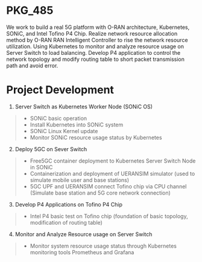 # PKG_485
We work to build a real 5G platform with O-RAN architecture, Kubernetes, SONiC, and Intel Tofino P4 Chip. Realize network resource allocation method by O-RAN RAN Intelligent Controller to rise the network resource utilization. Using Kubernetes to monitor and analyze resource usage on Server Switch to load balancing. Develop P4 application to control the network topology and modify routing table to short packet transmission path and avoid error.

# Project Development
1. Server Switch as Kubernetes Worker Node (SONiC OS)
>* SONiC basic operation
>* Install Kubernetes into SONiC system 
>* SONiC Linux Kernel update
>* Monitor SONiC resource usage status by Kubernetes
2. Deploy 5GC on Sever Switch
>* Free5GC container deployment to Kubernetes Server Switch Node in SONiC
>* Containerization and deployment of UERANSIM simulator (used to simulate mobile user and base stations)
>* 5GC UPF and UERANSIM connect Tofino chip via CPU channel (Simulate base station and 5G core network connection)
3. Develop P4 Applications on Tofino P4 Chip
>* Intel P4 basic test on Tofino chip (foundation of basic topology, modification of routing table)
4. Monitor and Analyze Resource usage on Server Switch
>* Monitor system resource usage status through Kubernetes monitoring tools Prometheus and Grafana
